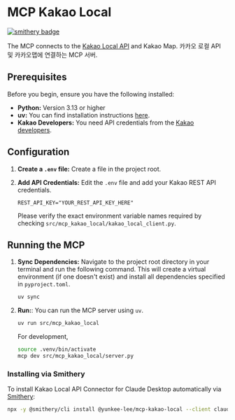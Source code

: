 # MCP Kakao Local

[![smithery badge](https://smithery.ai/badge/@yunkee-lee/mcp-kakao-local)](https://smithery.ai/server/@yunkee-lee/mcp-kakao-local)

The MCP connects to the [Kakao Local API](https://developers.kakao.com/docs/latest/ko/local/common) and Kakao Map.
카카오 로컬 API 및 카카오맵에 연결하는 MCP 서버.

## Prerequisites

Before you begin, ensure you have the following installed:

* **Python:** Version 3.13 or higher
* **uv:** You can find installation instructions [here](https://github.com/astral-sh/uv).
* **Kakao Developers:** You need API credentials from the [Kakao developers](https://developers.kakao.com/).

## Configuration

1. **Create a `.env` file:**  Create a file in the project root.

2. **Add API Credentials:** Edit the `.env` file and add your Kakao REST API credentials.
    ```.env
    REST_API_KEY="YOUR_REST_API_KEY_HERE"
    ```
    Please verify the exact environment variable names required by checking `src/mcp_kakao_local/kakao_local_client.py`.

## Running the MCP

1. **Sync Dependencies:** Navigate to the project root directory in your terminal and run the following command. This will create a virtual environment (if one doesn't exist) and install all dependencies specified in `pyproject.toml`.
    ```bash
    uv sync
    ```

2. **Run:**: You can run the MCP server using `uv`.
    ```bash
    uv run src/mcp_kakao_local
    ```

    For development,
    ```bash
    source .venv/bin/activate
    mcp dev src/mcp_kakao_local/server.py
    ```

### Installing via Smithery

To install Kakao Local API Connector for Claude Desktop automatically via [Smithery](https://smithery.ai/server/@yunkee-lee/mcp-kakao-local):

```bash
npx -y @smithery/cli install @yunkee-lee/mcp-kakao-local --client claude
```
